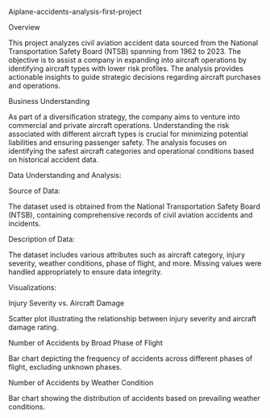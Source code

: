Aiplane-accidents-analysis-first-project

Overview

This project analyzes civil aviation accident data sourced from the National Transportation Safety Board (NTSB) spanning from 1962 to 2023. The objective is to assist a company in expanding into aircraft operations by identifying aircraft types with lower risk profiles. The analysis provides actionable insights to guide strategic decisions regarding aircraft purchases and operations.

Business Understanding

As part of a diversification strategy, the company aims to venture into commercial and private aircraft operations. Understanding the risk associated with different aircraft types is crucial for minimizing potential liabilities and ensuring passenger safety. The analysis focuses on identifying the safest aircraft categories and operational conditions based on historical accident data.

Data Understanding and Analysis:

Source of Data:

The dataset used is obtained from the National Transportation Safety Board (NTSB), containing comprehensive records of civil aviation accidents and incidents.

Description of Data:

The dataset includes various attributes such as aircraft category, injury severity, weather conditions, phase of flight, and more. Missing values were handled appropriately to ensure data integrity.

Visualizations:

Injury Severity vs. Aircraft Damage

Scatter plot illustrating the relationship between injury severity and aircraft damage rating.

Number of Accidents by Broad Phase of Flight


Bar chart depicting the frequency of accidents across different phases of flight, excluding unknown phases.

Number of Accidents by Weather Condition

Bar chart showing the distribution of accidents based on prevailing weather conditions.
